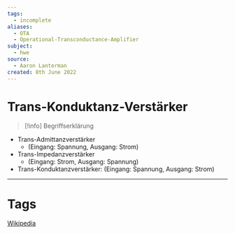 ```yaml
---
tags:
  - incomplete
aliases:
  - OTA
  - Operational-Transconductance-Amplifier
subject:
  - hwe
source:
  - Aaron Lanterman
created: 8th June 2022
---
```


# Trans-Konduktanz-Verstärker

> [!info] Begriffserklärung
- Trans-Admittanzverstärker
    - (Eingang: Spannung, Ausgang: Strom)
- Trans-Impedanzverstärker
    - (Eingang: Strom, Ausgang: Spannung)
- Trans-Konduktanzverstärker: (Eingang: Spannung, Ausgang: Strom)

---


# Tags

[Wikipedia](https://de.wikipedia.org/wiki/Transkonduktanzverst%C3%A4rker)

